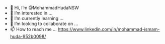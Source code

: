 - 👋 Hi, I’m @MohammadHudaNSW
- 👀 I’m interested in ...
- 🌱 I’m currently learning ...
- 💞️ I’m looking to collaborate on ...
- 📫 How to reach me ... https://www.linkedin.com/in/mohammad-ismam-huda-952b0098/

<!---
MohammadHudaNSW/MohammadHudaNSW is a ✨ special ✨ repository because its `README.md` (this file) appears on your GitHub profile.
You can click the Preview link to take a look at your changes.
--->
